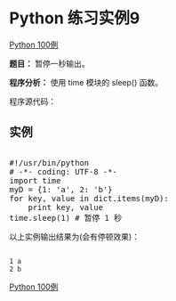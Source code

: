 Python 练习实例9
============

 [Python 100例](python-100-examples.md)


 **题目：** 暂停一秒输出。

 **程序分析：** 使用 time 模块的 sleep() 函数。

 程序源代码：

  实例
--

 <pre>

#!/usr/bin/python
# -*- coding: UTF-8 -*-
import time
myD = {1: 'a', 2: 'b'}
for key, value in dict.items(myD):
    print key, value
time.sleep(1) # 暂停 1 秒
</pre>

   以上实例输出结果为(会有停顿效果)：


```

1 a
2 b

```

 [Python 100例](python-100-examples.md)
